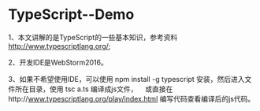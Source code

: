 # TypeScript--Demo

 1、本文讲解的是TypeScript的一些基本知识，参考资料 http://www.typescriptlang.org/;
 
 2、开发IDE是WebStorm2016。
 
 3、如果不希望使用IDE，可以使用 npm install -g typescript 安装，然后进入文件所在目录，使用 tsc a.ts 编译成js文件，
    或直接在http://www.typescriptlang.org/play/index.html 编写代码查看编译后的js代码。
